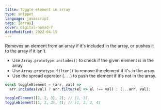 ```yaml
---
title: Toggle element in array
type: snippet
language: javascript
tags: [array]
cover: digital-nomad-7
dateModified: 2022-04-15
---
```


Removes an element from an array if it's included in the array, or pushes it to the array if it isn't.

- Use `Array.prototype.includes()` to check if the given element is in the array.
- Use `Array.prototype.filter()` to remove the element if it's in the array.
- Use the spread operator (`...`) to push the element if it's not in the array.

```js
const toggleElement = (arr, val) =>
  arr.includes(val) ? arr.filter(el => el !== val) : [...arr, val];

```

```js
toggleElement([1, 2, 3], 2); // [1, 3]
toggleElement([1, 2, 3], 4); // [1, 2, 3, 4]
```
